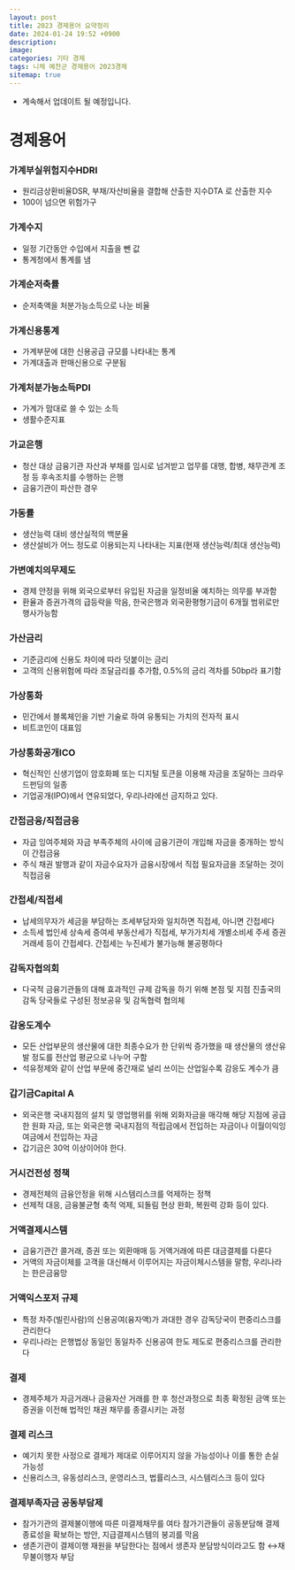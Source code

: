 ```yaml
---
layout: post
title: 2023 경제용어 요약정리
date: 2024-01-24 19:52 +0900
description:
image:
categories: 기타 경제
tags: 니체 예찬군 경제용어 2023경제
sitemap: true
---
```


- 계속해서 업데이트 될 예정입니다.

# 경제용어

### 가계부실위험지수HDRI

- 원리금상환비율DSR, 부채/자산비율을 결합해 산출한 지수DTA 로 산출한 지수
- 100이 넘으면 위험가구

### 가계수지

- 일정 기간동안 수입에서 지출을 뺀 값
- 통계청에서 통계를 냄

### 가계순저축률

- 순저축액을 처분가능소득으로 나눈 비율

### 가계신용통계

- 가계부문에 대한 신용공급 규모를 나타내는 통계
- 가계대출과 판매신용으로 구분됨

### 가계처분가능소득PDI

- 가계가 맘대로 쓸 수 있는 소득
- 생활수준지표

### 가교은행

- 청산 대상 금융기관 자산과 부채를 임시로 넘겨받고 업무를 대행, 합병, 채무관계 조정 등 후속조치를 수행하는 은행
- 금융기관이 파산한 경우

### 가동률

- 생산능력 대비 생산실적의 백분율
- 생산설비가 어느 정도로 이용되는지 나타내는 지표(현재 생산능력/최대 생산능력)

### 가변예치의무제도

- 경제 안정을 위해 외국으로부터 유입된 자금을 일정비율 예치하는 의무를 부과함
- 환율과 증권가격의 급등락을 막음, 한국은행과 외국환평형기금이 6개월 범위로만 행사가능함

### 가산금리

- 기준금리에 신용도 차이에 따라 덧붙이는 금리
- 고객의 신용위험에 따라 조달금리를 추가함, 0.5%의 금리 격차를 50bp라 표기함

### 가상통화

- 민간에서 블록체인을 기반 기술로 하여 유통되는 가치의 전자적 표시
- 비트코인이 대표임

### 가상통화공개ICO

- 혁신적인 신생기업이 암호화폐 또는 디지털 토큰을 이용해 자금을 조달하는 크라우드펀딩의 일종
- 기업공개(IPO)에서 연유되었다, 우리나라에선 금지하고 있다.

### 간접금융/직접금융

- 자금 잉여주체와 자금 부족주체의 사이에 금융기관이 개입해 자금을 중개하는 방식이 간접금융
- 주식 채권 발행과 같이 자금수요자가 금융시장에서 직접 필요자금을 조달하는 것이 직접금융

### 간접세/직접세

- 납세의무자가 세금을 부담하는 조세부담자와 일치하면 직접세, 아니면 간접세다
- 소득세 법인세 상속세 증여세 부동산세가 직접세, 부가가치세 개별소비세 주세 증권거래세 등이 간접세다. 간접세는 누진세가 불가능해 불공평하다

### 감독자협의회

- 다국적 금융기관들의 대해 효과적인 규제 감독을 하기 위해 본점 및 지점 진출국의 감독 당국들로 구성된 정보공유 및 감독협력 협의체

### 감응도계수

- 모든 산업부문의 생산물에 대한 최종수요가 한 단위씩 증가했을 때 생산물의 생산유발 정도를 전산업 평균으로 나누어 구함
- 석유정제와 같이 산업 부문에 중간재로 널리 쓰이는 산업일수록 감응도 계수가 큼

### 갑기금Capital A

- 외국은행 국내지점의 설치 및 영업행위를 위해 외화자금을 매각해 해당 지점에 공급한 원화 자금, 또는 외국은행 국내지점의 적립금에서 전입하는 자금이나 이월이익잉여금에서 전입하는 자금
- 갑기금은 30억 이상이어야 한다.

### 거시건전성 정책

- 경제전체의 금융안정을 위해 시스템리스크를 억제하는 정책
- 선제적 대응, 금융불균형 축적 억제, 되돌림 현상 완화, 복원력 강화 등이 있다.

### 거액결제시스템

- 금융기관간 콜거래, 증권 또는 외환매매 등 거액거래에 따른 대금결제를 다룬다
- 거액의 자금이체를 고객을 대신해서 이루어지는 자금이체시스템을 말함, 우리나라는 한은금융망

### 거액익스포저 규제

- 특정 차주(빌린사람)의 신용공여(융자액)가 과대한 경우 감독당국이 편중리스크를 관리한다
- 우리나라는 은행법상 동일인 동일차주 신용공여 한도 제도로 편중리스크를 관리한다

### 결제

- 경제주체가 자금거래나 금융자산 거래를 한 후 청산과정으로 최종 확정된 금액 또는 증권을 이전해 법적인 채권 채무를 종결시키는 과정

### 결제 리스크

- 예기치 못한 사정으로 결제가 제대로 이루어지지 않을 가능성이나 이를 통한 손실 가능성
- 신용리스크, 유동성리스크, 운영리스크, 법률리스크, 시스템리스크 등이 있다

### 결제부족자금 공동부담제

- 참가기관의 결제불이행에 따른 미결제채무를 여타 참가기관들이 공동분담해 결제 종료성을 확보하는 방안, 지급결제시스템의 붕괴를 막음
- 생존기관이 결제이행 재원을 부담한다는 점에서 생존자 분담방식이라고도 함 ↔채무불이행자 부담
